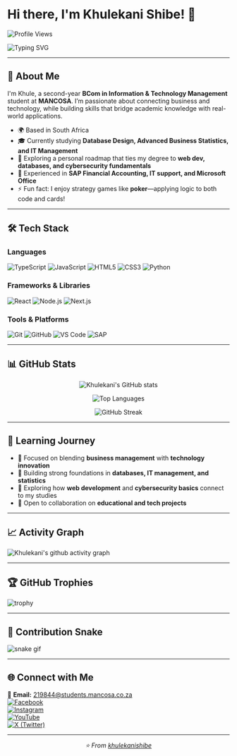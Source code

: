 
# Hi there, I'm Khulekani Shibe! 👋

![Profile Views](https://komarev.com/ghpvc/?username=khulekanishibe&color=blue)

<img src="https://readme-typing-svg.herokuapp.com?font=Fira+Code&size=22&pause=1000&color=00C9FF&center=true&vCenter=true&width=600&lines=Second-year+BCom+IT+Student;Passionate+about+Business+%26+Tech;Exploring+Web+Dev+%7C+Databases+%7C+Cybersecurity;Always+learning+new+skills!" alt="Typing SVG" />

---

## 🚀 About Me
I'm Khule, a second-year **BCom in Information & Technology Management** student at **MANCOSA**. I’m passionate about connecting business and technology, while building skills that bridge academic knowledge with real-world applications.

- 🌍 Based in South Africa  
- 🎓 Currently studying **Database Design, Advanced Business Statistics, and IT Management**  
- 🌱 Exploring a personal roadmap that ties my degree to **web dev, databases, and cybersecurity fundamentals**  
- 💼 Experienced in **SAP Financial Accounting, IT support, and Microsoft Office**  
- ⚡ Fun fact: I enjoy strategy games like **poker**—applying logic to both code and cards!

---

## 🛠️ Tech Stack

### Languages
![TypeScript](https://img.shields.io/badge/TypeScript-007ACC?style=for-the-badge&logo=typescript&logoColor=white)
![JavaScript](https://img.shields.io/badge/JavaScript-F7DF1E?style=for-the-badge&logo=javascript&logoColor=black)
![HTML5](https://img.shields.io/badge/HTML5-E34F26?style=for-the-badge&logo=html5&logoColor=white)
![CSS3](https://img.shields.io/badge/CSS3-1572B6?style=for-the-badge&logo=css3&logoColor=white)
![Python](https://img.shields.io/badge/Python-3776AB?style=for-the-badge&logo=python&logoColor=white)



### Frameworks & Libraries
![React](https://img.shields.io/badge/React-20232A?style=for-the-badge&logo=react&logoColor=61DAFB)
![Node.js](https://img.shields.io/badge/Node.js-43853D?style=for-the-badge&logo=node.js&logoColor=white)
![Next.js](https://img.shields.io/badge/Next.js-000000?style=for-the-badge&logo=next.js&logoColor=white)

### Tools & Platforms
![Git](https://img.shields.io/badge/Git-F05032?style=for-the-badge&logo=git&logoColor=white)
![GitHub](https://img.shields.io/badge/GitHub-100000?style=for-the-badge&logo=github&logoColor=white)
![VS Code](https://img.shields.io/badge/Visual_Studio_Code-0078D4?style=for-the-badge&logo=visual%20studio%20code&logoColor=white)
![SAP](https://img.shields.io/badge/SAP-0FAAFF?style=for-the-badge&logo=sap&logoColor=white)

---

## 📊 GitHub Stats
<div align="center">

![Khulekani's GitHub stats](https://github-readme-stats.vercel.app/api?username=khulekanishibe&show_icons=true&theme=radical&hide_border=true)

![Top Languages](https://github-readme-stats.vercel.app/api/top-langs/?username=khulekanishibe&layout=compact&theme=radical&hide_border=true)

![GitHub Streak](https://github-readme-streak-stats.herokuapp.com/?user=khulekanishibe&theme=radical&hide_border=true)

</div>

---

## 🎯 Learning Journey
- 🔭 Focused on blending **business management** with **technology innovation**
- 📘 Building strong foundations in **databases, IT management, and statistics**
- 🌱 Exploring how **web development** and **cybersecurity basics** connect to my studies
- 👯 Open to collaboration on **educational and tech projects**

---

## 📈 Activity Graph
![Khulekani's github activity graph](https://github-readme-activity-graph.vercel.app/graph?username=khulekanishibe&theme=react-dark&hide_border=true)

---

## 🏆 GitHub Trophies
![trophy](https://github-profile-trophy.vercel.app/?username=khulekanishibe&theme=radical&no-frame=true&no-bg=false&margin-w=4)

---

## 🐍 Contribution Snake
![snake gif](https://github.com/khulekanishibe/khulekanishibe/blob/output/github-contribution-grid-snake.svg)

---

## 🌐 Connect with Me

📧 **Email:** 219844@students.mancosa.co.za  
[![Facebook](https://img.shields.io/badge/Facebook-%231877F2.svg?style=for-the-badge&logo=Facebook&logoColor=white)](https://www.facebook.com/kayshibe/)  
[![Instagram](https://img.shields.io/badge/Instagram-%23E4405F.svg?style=for-the-badge&logo=Instagram&logoColor=white)](https://www.instagram.com/kay_shibe/)  
[![YouTube](https://img.shields.io/badge/YouTube-%23FF0000.svg?style=for-the-badge&logo=YouTube&logoColor=white)](https://www.youtube.com/@Cool-Air-Kani)  
[![X (Twitter)](https://img.shields.io/badge/X-%23000000.svg?style=for-the-badge&logo=X&logoColor=white)](https://x.com/KayShibe)

---

<div align="center">
  <i>⭐️ From <a href="https://github.com/khulekanishibe">khulekanishibe</a></i>
</div>
